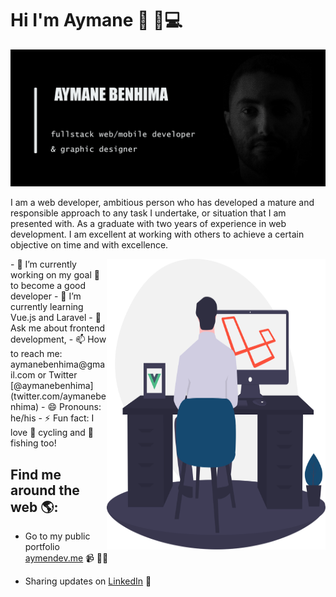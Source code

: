 # Hi I'm Aymane 👋 🏾‍💻

<img src="https://github.com/aymanebenhima/aymanebenhima/blob/master/cover-compressor.png" alt="coverture of my demo"/>

I am a web developer, ambitious person who has developed a mature and responsible approach to any task I undertake, or situation that I am presented with. As a graduate with two years of experience in web development. I am excellent at working with others to achieve a certain objective on time and with excellence. 

<img align="right" src="https://github.com/aymanebenhima/aymanebenhima/blob/master/_laravel_and_vue.svg" alt="Illustration of dev" width=350px height=465px/>
- 🔭 I’m currently working on my goal 🎯 to become a good developer
- 🌱 I’m currently learning Vue.js and Laravel
- 💬 Ask me about frontend development,
- 📫 How to reach me: aymanebenhima@gmail.com or Twitter [@aymanebenhima](twitter.com/aymanebenhima)
- 😄 Pronouns: he/his
- ⚡ Fun fact: I love 🚴 cycling and 🎣 fishing too!

## Find me around the web 🌎:
- Go to my public portfolio <a href="https://www.aymendev.me">aymendev.me</a> 📹 ✍🏾

- Sharing updates on <a href="https://www.linkedin.com/in/aymanebenhima/">LinkedIn</a> 💼

